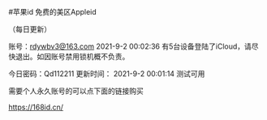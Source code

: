 #苹果id
免费的美区Appleid

（每日更新）

账号：rdywbv3@163.com
2021-9-2 00:02:36  有5台设备登陆了iCloud，请尽快退出。如因账号禁用锁机概不负责。

今日密码：Qd112211       更新时间： 2021-9-2 00:01:14  测试可用



需要个人永久账号的可以点下面的链接购买

https://168id.cn/
